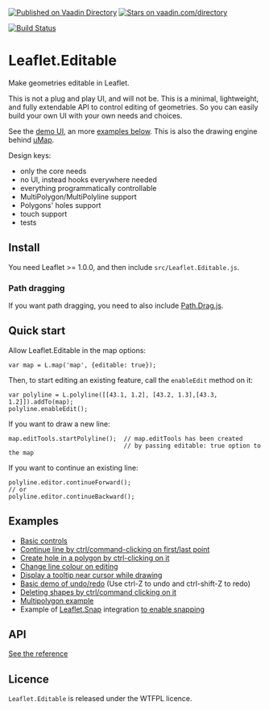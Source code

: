 [![Published on Vaadin  Directory](https://img.shields.io/badge/Vaadin%20Directory-published-00b4f0.svg)](https://vaadin.com/directory/component/g-leaflet-editable)
[![Stars on vaadin.com/directory](https://img.shields.io/vaadin-directory/star/g-leaflet-editable.svg)](https://vaadin.com/directory/component/g-leaflet-editable)

[![Build Status](https://travis-ci.org/Leaflet/Leaflet.Editable.svg?branch=master)](https://travis-ci.org/Leaflet/Leaflet.Editable)
# Leaflet.Editable

Make geometries editable in Leaflet.


This is not a plug and play UI, and will not be. This is a minimal, lightweight,
and fully extendable API to control editing of geometries. So you can easily
build your own UI with your own needs and choices.

See the [demo UI](http://Leaflet.github.io/Leaflet.Editable/example/index.html), an more [examples below](#examples).
This is also the drawing engine behind [uMap](http://wiki.openstreetmap.org/wiki/UMap).


Design keys:

- only the core needs
- no UI, instead hooks everywhere needed
- everything programmatically controllable
- MultiPolygon/MultiPolyline support
- Polygons' holes support
- touch support
- tests

## Install

You need Leaflet >= 1.0.0, and then include `src/Leaflet.Editable.js`.

### Path dragging

If you want path dragging, you need to also include [Path.Drag.js](https://github.com/Leaflet/Path.Drag.js).


## Quick start

Allow Leaflet.Editable in the map options:

    var map = L.map('map', {editable: true});

Then, to start editing an existing feature, call the `enableEdit` method on it:

    var polyline = L.polyline([[43.1, 1.2], [43.2, 1.3],[43.3, 1.2]]).addTo(map);
    polyline.enableEdit();

If you want to draw a new line:

    map.editTools.startPolyline();  // map.editTools has been created
                                    // by passing editable: true option to the map

If you want to continue an existing line:

    polyline.editor.continueForward();
    // or
    polyline.editor.continueBackward();

## Examples

- [Basic controls](http://Leaflet.github.io/Leaflet.Editable/example/index.html)
- [Continue line by ctrl/command-clicking on first/last point](http://Leaflet.github.io/Leaflet.Editable/example/continue-line.html)
- [Create hole in a polygon by ctrl-clicking on it](http://Leaflet.github.io/Leaflet.Editable/example/create-hole-on-click.html)
- [Change line colour on editing](http://Leaflet.github.io/Leaflet.Editable/example/change-line-colour-on-editing.html)
- [Display a tooltip near cursor while drawing](http://Leaflet.github.io/Leaflet.Editable/example/tooltip-when-drawing.html)
- [Basic demo of undo/redo](http://Leaflet.github.io/Leaflet.Editable/example/undo-redo.html) (Use ctrl-Z to undo and ctrl-shift-Z to redo)
- [Deleting shapes by ctrl/command clicking on it](http://Leaflet.github.io/Leaflet.Editable/example/delete-shape.html)
- [Multipolygon example](http://Leaflet.github.io/Leaflet.Editable/example/multipolygon.html)
- Example of [Leaflet.Snap](https://github.com/makinacorpus/Leaflet.Snap/) integration [to enable snapping](http://Leaflet.github.io/Leaflet.Editable/example/snapping.html)


## API

[See the reference](http://Leaflet.github.io/Leaflet.Editable/doc/api.html)


## Licence

`Leaflet.Editable` is released under the WTFPL licence.
